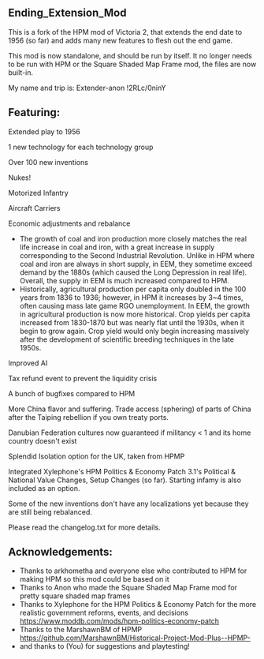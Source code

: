 ## Ending_Extension_Mod
This is a fork of the HPM mod of Victoria 2, that extends the end date to 1956 (so far) and adds many new features to flesh out the end game. 

This mod is now standalone, and should be run by itself. It no longer needs to be run with HPM or the Square Shaded Map Frame mod, the files are now built-in.

My name and trip is: Extender-anon !2RLc/0ninY 

## Featuring:

Extended play to 1956

1 new technology for each technology group

Over 100 new inventions

Nukes!

Motorized Infantry

Aircraft Carriers

Economic adjustments and rebalance
* The growth of coal and iron production more closely matches the real life increase in coal and iron, with a great increase in supply corresponding to the Second Industrial Revolution. Unlike in HPM where coal and iron are always in short supply, in EEM, they sometime exceed demand by the 1880s (which caused the Long Depression in real life). Overall, the supply in EEM is much increased compared to HPM.
* Historically, agricultural production per capita only doubled in the 100 years from 1836 to 1936; however, in HPM it increases by 3~4 times, often causing mass late game RGO unemployment. In EEM, the growth in agricultural production is now more historical. Crop yields per capita increased from 1830-1870 but was nearly flat until the 1930s, when it begin to grow again. Crop yield would only begin increasing massively after the development of scientific breeding techniques in the late 1950s.
	
Improved AI

Tax refund event to prevent the liquidity crisis

A bunch of bugfixes compared to HPM

More China flavor and suffering. Trade access (sphering) of parts of China after the Taiping rebellion if you own treaty ports.

Danubian Federation cultures now guaranteed if militancy < 1 and its home country doesn't exist

Splendid Isolation option for the UK, taken from HPMP

Integrated Xylephone's HPM Politics & Economy Patch 3.1's Political & National Value Changes, Setup Changes (so far). Starting infamy is also included as an option.

Some of the new inventions don't have any localizations yet because they are still being rebalanced.

Please read the changelog.txt for more details.

## Acknowledgements:

* Thanks to arkhometha and everyone else who contributed to HPM for making HPM so this mod could be based on it
* Thanks to Anon who made the Square Shaded Map Frame mod for pretty square shaded map frames
* Thanks to Xylephone for the HPM Politics & Economy Patch for the more realistic government reforms, events, and decisions https://www.moddb.com/mods/hpm-politics-economy-patch
* Thanks to the MarshawnBM of HPMP https://github.com/MarshawnBM/Historical-Project-Mod-Plus--HPMP-
* and thanks to (You) for suggestions and playtesting!
